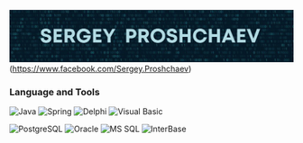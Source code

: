 ![Header](https://github.com/sproshchaev/sproshchaev/blob/main/assets/header.png)(https://www.facebook.com/Sergey.Proshchaev)

<!-- ### About me -->

<!-- Latest YouTube Videos -->

### Language and Tools

![Java](https://img.shields.io/badge/Java-E43222??style=for-the-badge&logo=java&logoColor=FFFFFF)
![Spring](https://img.shields.io/badge/Spring-FFFFFF??style=for-the-badge&logo=Spring)
![Delphi](https://img.shields.io/badge/Delphi-C93838??style=for-the-badge&logo=Delphi&logoColor=FFFFFF)
![Visual Basic](https://img.shields.io/badge/Visual_Basic-2B65B2??style=for-the-badge&logo=Microsoft&logoColor=FFFFFF)

![PostgreSQL](https://img.shields.io/badge/PostgreSQL-3E6389??style=for-the-badge&logo=PostgreSQL&logoColor=FFFFFF)
![Oracle](https://img.shields.io/badge/Oracle-393632??style=for-the-badge&logo=Oracle&logoColor=E43222)
![MS SQL](https://img.shields.io/badge/SQL_Server-2B65B2??style=for-the-badge&logo=Microsoft&logoColor=FFFFFF)
![InterBase](https://img.shields.io/badge/InterBase-C93838??style=for-the-badge&logo=Delphi&logoColor=FFFFFF)




<!-- Follow Me -->
